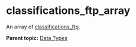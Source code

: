 # classifications_ftp_array

An array of [classifications_ftp](r_classifications_ftp.md#).

**Parent topic:** [Data Types](../data_types/classifications_data_types.md)

